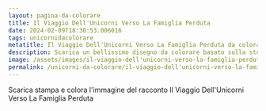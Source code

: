 ```yaml
---
layout: pagina-da-colorare
title: Il Viaggio Dell'Unicorni Verso La Famiglia Perduta
date: 2024-02-09T18:30:53.006016
tags: unicornidacolorare
metatitle: Il Viaggio Dell'Unicorni Verso La Famiglia Perduta da colorare
description: Scarica un bellissimo disegno da colorare basato sulla storia Il Viaggio Dell'Unicorni Verso La Famiglia Perduta
image: /assets/images/il-viaggio-dell'unicorni-verso-la-famiglia-perduta.png
permalink: /unicorni-da-colorare/il-viaggio-dell'unicorni-verso-la-famiglia-perduta.html
---
```

Scarica stampa e colora l'immagine del racconto Il Viaggio Dell'Unicorni Verso La Famiglia Perduta
